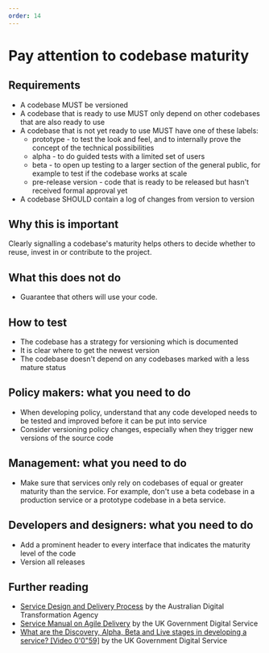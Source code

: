 ```yaml
---
order: 14
---
```

# Pay attention to codebase maturity

## Requirements

* A codebase MUST be versioned
* A codebase that is ready to use MUST only depend on other codebases that are also ready to use
* A codebase that is not yet ready to use MUST have one of these labels:
    * prototype - to test the look and feel, and to internally prove the concept of the technical possibilities
    * alpha - to do guided tests with a limited set of users
    * beta - to open up testing to a larger section of the general public, for example to test if the codebase works at scale
    * pre-release version - code that is ready to be released but hasn't received formal approval yet
* A codebase SHOULD contain a log of changes from version to version

## Why this is important

Clearly signalling a codebase's maturity helps others to decide whether to reuse, invest in or contribute to the project.

## What this does not do

* Guarantee that others will use your code.

## How to test

* The codebase has a strategy for versioning which is documented
* It is clear where to get the newest version
* The codebase doesn't depend on any codebases marked with a less mature status

## Policy makers: what you need to do

* When developing policy, understand that any code developed needs to be tested and improved before it can be put into service
* Consider versioning policy changes, especially when they trigger new versions of the source code

## Management: what you need to do

* Make sure that services only rely on codebases of equal or greater maturity than the service. For example, don't use a beta codebase in a production service or a prototype codebase in a beta service.

## Developers and designers: what you need to do

* Add a prominent header to every interface that indicates the maturity level of the code
* Version all releases

## Further reading

* [Service Design and Delivery Process](https://guides.service.gov.au/topics/service-design-delivery-process/) by the Australian Digital Transformation Agency
* [Service Manual on Agile Delivery](https://www.gov.uk/service-manual/agile-delivery) by the UK Government Digital Service
* [What are the Discovery, Alpha, Beta and Live stages in developing a service? [Video 0'0"59]](https://www.youtube.com/watch?v=_cyI7DMhgYc) by the UK Government Digital Service
